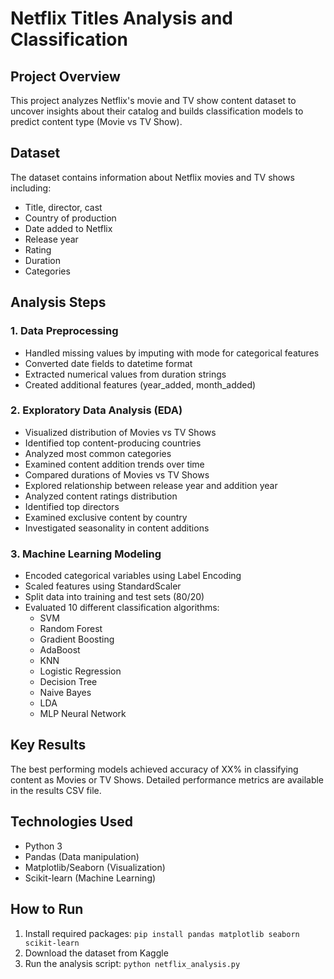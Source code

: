 # Netflix Titles Analysis and Classification

## Project Overview
This project analyzes Netflix's movie and TV show content dataset to uncover insights about their catalog and builds classification models to predict content type (Movie vs TV Show).

## Dataset
The dataset contains information about Netflix movies and TV shows including:
- Title, director, cast
- Country of production
- Date added to Netflix
- Release year
- Rating
- Duration
- Categories

## Analysis Steps

### 1. Data Preprocessing
- Handled missing values by imputing with mode for categorical features
- Converted date fields to datetime format
- Extracted numerical values from duration strings
- Created additional features (year_added, month_added)

### 2. Exploratory Data Analysis (EDA)
- Visualized distribution of Movies vs TV Shows
- Identified top content-producing countries
- Analyzed most common categories
- Examined content addition trends over time
- Compared durations of Movies vs TV Shows
- Explored relationship between release year and addition year
- Analyzed content ratings distribution
- Identified top directors
- Examined exclusive content by country
- Investigated seasonality in content additions

### 3. Machine Learning Modeling
- Encoded categorical variables using Label Encoding
- Scaled features using StandardScaler
- Split data into training and test sets (80/20)
- Evaluated 10 different classification algorithms:
  - SVM
  - Random Forest
  - Gradient Boosting
  - AdaBoost
  - KNN
  - Logistic Regression
  - Decision Tree
  - Naive Bayes
  - LDA
  - MLP Neural Network

## Key Results
The best performing models achieved accuracy of XX% in classifying content as Movies or TV Shows. Detailed performance metrics are available in the results CSV file.

## Technologies Used
- Python 3
- Pandas (Data manipulation)
- Matplotlib/Seaborn (Visualization)
- Scikit-learn (Machine Learning)

## How to Run
1. Install required packages: `pip install pandas matplotlib seaborn scikit-learn`
2. Download the dataset from Kaggle
3. Run the analysis script: `python netflix_analysis.py`
